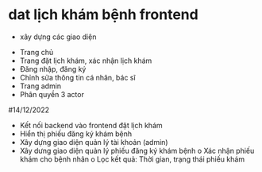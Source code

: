 # dat lịch khám bệnh frontend
- xây dựng các giao diện
+ Trang chủ
+ Trang đặt lịch khám, xác nhận lịch khám
+ Đăng nhập, đăng ký
+ Chỉnh sửa thông tin cá nhân, bác sĩ
+ Trang admin
+ Phân quyền 3 actor

#14/12/2022
-	Kết nối backend vào frontend đặt lịch khám
-	Hiển thị phiếu đăng ký khám bệnh
-	Xây dựng giao diện quản lý tài khoản (admin)
-	Xây dưng giao diện quản lý phiếu đăng ký khám bệnh
        o	Xác nhận phiếu khám cho bệnh nhân
        o	Lọc kết quả: Thời gian, trạng thái phiếu khám
